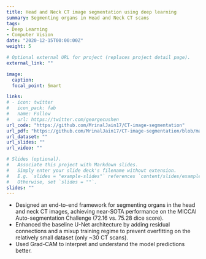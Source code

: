 ```yaml
---
title: Head and Neck CT image segmentation using deep learning
summary: Segmenting organs in Head and Neck CT scans
tags:
- Deep Learning
- Computer Vision
date: "2020-12-15T00:00:00Z"
weight: 5

# Optional external URL for project (replaces project detail page).
external_link: ""

image:
  caption:
  focal_point: Smart

links:
# - icon: twitter
#   icon_pack: fab
#   name: Follow
#   url: https://twitter.com/georgecushen
url_code: "https://github.com/MrinalJain17/CT-image-segmentation"
url_pdf: "https://github.com/MrinalJain17/CT-image-segmentation/blob/master/reports/Report.pdf"
url_dataset: ""
url_slides: ""
url_video: ""

# Slides (optional).
#   Associate this project with Markdown slides.
#   Simply enter your slide deck's filename without extension.
#   E.g. `slides = "example-slides"` references `content/slides/example-slides.md`.
#   Otherwise, set `slides = ""`.
slides: ""
---
```


- Designed an end-to-end framework for segmenting organs in the head and neck CT images, achieving near-SOTA performance on the MICCAI Auto-segmentation Challenge (72.16 vs. 75.28 dice score).
- Enhanced the baseline U-Net architecture by adding residual connections and a mixup training regime to prevent overfitting on the relatively small dataset (only ~30 CT scans).
- Used Grad-CAM to interpret and understand the model predictions better.
